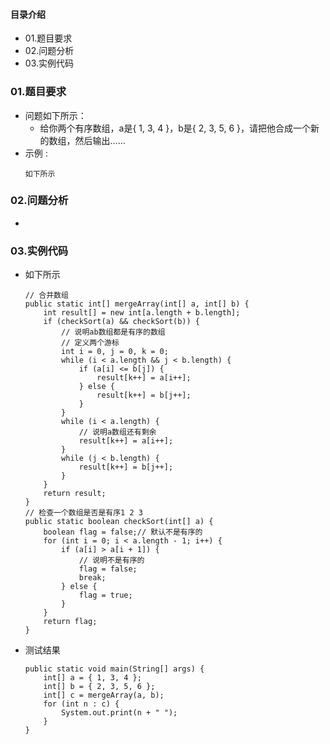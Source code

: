 #### 目录介绍
- 01.题目要求
- 02.问题分析
- 03.实例代码





### 01.题目要求
- 问题如下所示：
    - 给你两个有序数组，a是{ 1, 3, 4 }，b是{ 2, 3, 5, 6 }，请把他合成一个新的数组，然后输出……
- 示例 :
    ```
    如下所示
    ```




### 02.问题分析
- 


### 03.实例代码
- 如下所示
    ```
	// 合并数组
	public static int[] mergeArray(int[] a, int[] b) {
		int result[] = new int[a.length + b.length];
		if (checkSort(a) && checkSort(b)) {
			// 说明ab数组都是有序的数组
			// 定义两个游标
			int i = 0, j = 0, k = 0;
			while (i < a.length && j < b.length) {
				if (a[i] <= b[j]) {
					result[k++] = a[i++];
				} else {
					result[k++] = b[j++];
				}
			}
			while (i < a.length) {
				// 说明a数组还有剩余
				result[k++] = a[i++];
			}
			while (j < b.length) {
				result[k++] = b[j++];
			}
		}
		return result;
	}
	// 检查一个数组是否是有序1 2 3
	public static boolean checkSort(int[] a) {
		boolean flag = false;// 默认不是有序的
		for (int i = 0; i < a.length - 1; i++) {
			if (a[i] > a[i + 1]) {
				// 说明不是有序的
				flag = false;
				break;
			} else {
				flag = true;
			}
		}
		return flag;
	}
    ```
- 测试结果
    ```
    public static void main(String[] args) {
    	int[] a = { 1, 3, 4 };
    	int[] b = { 2, 3, 5, 6 };
    	int[] c = mergeArray(a, b);
    	for (int n : c) {
    		System.out.print(n + " ");
    	}
    }
    ```



